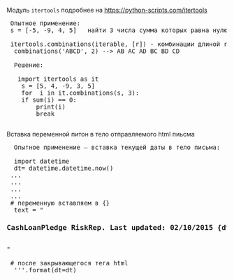 Модуль `itertools` подробнее на https://python-scripts.com/itertools
 <pre>
 Опытное применение:
 s = [-5, -9, 4, 5]   найти 3 числа сумма которых равна нулю
 
 itertools.combinations(iterable, [r]) - комбинации длиной r из iterable без повторяющихся элементов.
  combinations('ABCD', 2) --> AB AC AD BC BD CD 
  
  Решение:
  
   import itertools as it
    s = [5, 4, -9, 3, 5]
    for  i in it.combinations(s, 3):
    if sum(i) == 0:
        print(i)
        break
 </pre>




Вставка переменной питон в тело отправляемого html пиьсма

  <pre>
  Опытное применение – вставка текущей даты в тело письма:
  
  import datetime
  dt= datetime.datetime.now()
 ...
 ...
 ...
 ...
 # переменную вставляем в {}
  text = "<h3>CashLoanPledge RiskRep. Last updated: 02/10/2015 {dt} </h3><br>"
 
 # после закрывающегося тега html 
  '''.format(dt=dt)
  
  </pre>
